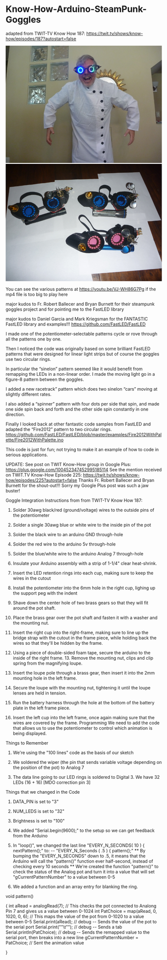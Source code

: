 # Know-How-Arduino-SteamPunk-Goggles

adapted from TWIT-TV Know How 187: https://twit.tv/shows/know-how/episodes/187?autostart=false

![alt text](https://github.com/Mark-MDO47/Know-How-Arduino-SteamPunk-Goggles/blob/master/images/IMG07529_madScience.png "Mad Science is improved when wearing steampunk goggles")
![alt text](https://github.com/Mark-MDO47/Know-How-Arduino-SteamPunk-Goggles/blob/master/images/IMG06760_3goggles.png "Built three steampunk goggles - two for friends")

You can see the various patterns at https://youtu.be/VJ-WH86G7Pg if the mp4 file is too big to play here

major kudos to Fr. Robert Ballecer and Bryan Burnett for their steampunk goggles project and for pointing me to the FastLED library

major kudos to Daniel Garcia and Mark Kriegsman for the FANTASTIC FastLED library and examples!!!
https://github.com/FastLED/FastLED

I made one of the potentiometer-selectable patterns cycle or rove through all the patterns one by one.

Then I noticed the code was originally based on some brilliant FastLED patterns that were designed for linear light strips but of course the goggles use two circular rings.

In particular the “sinelon” pattern seemed like it would benefit from remapping the LEDs in a non-linear order. I made the moving light go in a figure-8 pattern between the goggles.

I added a new racetrack” pattern which does two sinelon “cars” moving at slightly different rates.

I also added a “spinner” pattern with four dots per side that spin, and made one side spin back and forth and the other side spin constantly in one direction.

Finally I looked back at other fantastic code samples from FastLED and adapted the “Fire2012” pattern to two circular rings.
https://github.com/FastLED/FastLED/blob/master/examples/Fire2012WithPalette/Fire2012WithPalette.ino

This code is just for fun; not trying to make it an example of how to code in serious applications.

UPDATE:
See post on TWIT Know-How group in Google Plus: https://plus.google.com/100452347452995185114
See the mention received on TWIT.TV Know-How Episode 225: https://twit.tv/shows/know-how/episodes/225?autostart=false
Thanks Fr. Robert Ballecer and Bryan Burnett for the shout-out!!! Sorry my Google Plus post was such a jaw buster!

Goggle Integration Instructions from from TWIT-TV Know How 187:

1. Solder 30awg black/red (ground/voltage) wires to the outside pins of the potentiometer

2. Solder a single 30awg blue or white wire to the inside pin of the pot

3. Solder the black wire to an arduino GND through-hole

4. Solder the red wire to the arduino 5v through-hole

5. Solder the blue/white wire to the arduino Analog 7 through-hole

6. Insulate your Arduino assembly with a strip of 1-1/4" clear heat-shrink.

7. Insert the LED retention rings into each cup, making sure to keep the wires in the cutout

8. Install the potentiometer into the 6mm hole in the right cup, lighing up the support peg with the indent

9. Shave down the center hole of two brass gears so that they will fit around the pot shaft.

10. Place the brass gear over the pot shaft and fasten it with a washer and the mounting nut.

11. Insert the right cup into the right-frame, making sure to line up the bridge strap with the cutout in the frame piece, while holding back the wires so that they'll be hidden by the frame.

12. Using a piece of double-sided foam tape, secure the arduino to the inside of the right frame. 13. Remove the mounting nut, clips and clip spring from the magnifying loupe.

13. Insert the loupe pole through a brass gear, then insert it into the 2mm mounting hole in the left frame.

14. Secure the loupe with the mounting nut, tightening it until the loupe lenses are held in tension.

15. Run the battery harness through the hole at the bottom of the battery plate in the left frame piece.

16. Insert the left cup into the left frame, once again making sure that the wires are covered by the frame. Programming We need to add the code that allows us to use the potentiometer to control which animation is being displayed.

 

Things to Remember

1. We're using the "100 lines" code as the basis of our sketch

2. We soldered the wiper (the pin that sends variable voltage depending on the position of the pot) to Analog 7

3. The data line going to our LED rings is soldered to Digital 3. We have 32 LEDs (16 + 16) [MDO correction pin 3]

 

Things that we changed in the Code

1. DATA_PIN is set to "3"

2. NUM_LEDS is set to "32"

3. Brightness is set to "100"

4. We added "Serial.begin(9600);" to the setup so we can get feedback from the Arduino

5. In "loop()", we changed the last line "EVERY_N_SECONDS( 10 ) { nextPattern();" to: -- "EVERY_N_Seconds ( .5 ) { pattern();" ** By bumping the "EVERY_N_SECONDS" down to .5, it means that the Arduino will call the "pattern()" function ever half-second, instead of checking every 10 seconds ** We're created the function "pattern()" to check the status of the Analog pot and turn it into a value that will set "gCurrentPatternNumber" to a value between 0-5

6. We added a function and an array entry for blanking the ring.

void pattern()

{ int aRead = analogRead(7); // This checks the pot connected to Analong Pin 7 and gives us a value between 0-1024 int PatChoice = map(aRead, 0, 1020, 0, 6); // This maps the value of the pot from 0-1020 to a value between 0-5 Serial.print(aRead); // debug -- Sends the value of the pot to the serial port Serial.print(""\t""); // debug -- Sends a tab Serial.println(PatChoice); // debug -- Sends the remapped value to the serial port, then breaks into a new line gCurrentPatternNumber = PatChoice; // Sent the animation value

}

 

